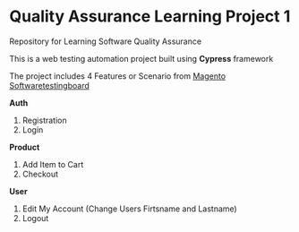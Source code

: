 # Quality Assurance Learning Project 1
Repository for Learning Software Quality Assurance

This is a web testing automation project built using **Cypress** framework

The project includes 4 Features or Scenario from [Magento Softwaretestingboard](https://magento.softwaretestingboard.com/)

**Auth**
1. Registration
2. Login

**Product**
1. Add Item to Cart
2. Checkout

**User**
1. Edit My Account (Change Users Firtsname and Lastname)
2. Logout
